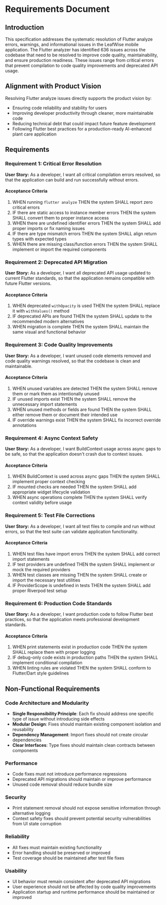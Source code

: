 # Requirements Document

## Introduction

This specification addresses the systematic resolution of Flutter analyze errors, warnings, and informational issues in the LeafWise mobile application. The Flutter analyzer has identified 636 issues across the codebase that need to be resolved to improve code quality, maintainability, and ensure production readiness. These issues range from critical errors that prevent compilation to code quality improvements and deprecated API usage.

## Alignment with Product Vision

Resolving Flutter analyze issues directly supports the product vision by:
- Ensuring code reliability and stability for users
- Improving developer productivity through cleaner, more maintainable code
- Reducing technical debt that could impact future feature development
- Following Flutter best practices for a production-ready AI-enhanced plant care application

## Requirements

### Requirement 1: Critical Error Resolution

**User Story:** As a developer, I want all critical compilation errors resolved, so that the application can build and run successfully without errors.

#### Acceptance Criteria

1. WHEN running `flutter analyze` THEN the system SHALL report zero critical errors
2. IF there are static access to instance member errors THEN the system SHALL convert them to proper instance access
3. WHEN there are undefined identifier errors THEN the system SHALL add proper imports or fix naming issues
4. IF there are type mismatch errors THEN the system SHALL align return types with expected types
5. WHEN there are missing class/function errors THEN the system SHALL implement or import the required components

### Requirement 2: Deprecated API Migration

**User Story:** As a developer, I want all deprecated API usage updated to current Flutter standards, so that the application remains compatible with future Flutter versions.

#### Acceptance Criteria

1. WHEN deprecated `withOpacity` is used THEN the system SHALL replace it with `withValues()` method
2. IF deprecated APIs are found THEN the system SHALL update to the recommended modern alternatives
3. WHEN migration is complete THEN the system SHALL maintain the same visual and functional behavior

### Requirement 3: Code Quality Improvements

**User Story:** As a developer, I want unused code elements removed and code quality warnings resolved, so that the codebase is clean and maintainable.

#### Acceptance Criteria

1. WHEN unused variables are detected THEN the system SHALL remove them or mark them as intentionally unused
2. IF unused imports exist THEN the system SHALL remove the unnecessary import statements
3. WHEN unused methods or fields are found THEN the system SHALL either remove them or document their intended use
4. IF override warnings exist THEN the system SHALL fix incorrect override annotations

### Requirement 4: Async Context Safety

**User Story:** As a developer, I want BuildContext usage across async gaps to be safe, so that the application doesn't crash due to context issues.

#### Acceptance Criteria

1. WHEN BuildContext is used across async gaps THEN the system SHALL implement proper context checking
2. IF mounted checks are needed THEN the system SHALL add appropriate widget lifecycle validation
3. WHEN async operations complete THEN the system SHALL verify context validity before usage

### Requirement 5: Test File Corrections

**User Story:** As a developer, I want all test files to compile and run without errors, so that the test suite can validate application functionality.

#### Acceptance Criteria

1. WHEN test files have import errors THEN the system SHALL add correct import statements
2. IF test providers are undefined THEN the system SHALL implement or mock the required providers
3. WHEN test classes are missing THEN the system SHALL create or import the necessary test utilities
4. IF ProviderScope is undefined in tests THEN the system SHALL add proper Riverpod test setup

### Requirement 6: Production Code Standards

**User Story:** As a developer, I want production code to follow Flutter best practices, so that the application meets professional development standards.

#### Acceptance Criteria

1. WHEN print statements exist in production code THEN the system SHALL replace them with proper logging
2. IF debug-only code exists in production paths THEN the system SHALL implement conditional compilation
3. WHEN linting rules are violated THEN the system SHALL conform to Flutter/Dart style guidelines

## Non-Functional Requirements

### Code Architecture and Modularity
- **Single Responsibility Principle**: Each fix should address one specific type of issue without introducing side effects
- **Modular Design**: Fixes should maintain existing component isolation and reusability
- **Dependency Management**: Import fixes should not create circular dependencies
- **Clear Interfaces**: Type fixes should maintain clean contracts between components

### Performance
- Code fixes must not introduce performance regressions
- Deprecated API migrations should maintain or improve performance
- Unused code removal should reduce bundle size

### Security
- Print statement removal should not expose sensitive information through alternative logging
- Context safety fixes should prevent potential security vulnerabilities from UI state corruption

### Reliability
- All fixes must maintain existing functionality
- Error handling should be preserved or improved
- Test coverage should be maintained after test file fixes

### Usability
- UI behavior must remain consistent after deprecated API migrations
- User experience should not be affected by code quality improvements
- Application startup and runtime performance should be maintained or improved